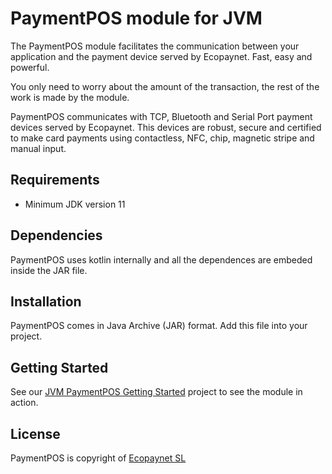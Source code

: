 # PaymentPOS module for JVM
The PaymentPOS module facilitates the communication between your application and the payment device served by Ecopaynet. Fast, easy and powerful.

You only need to worry about the amount of the transaction, the rest of the work is made by the module.

PaymentPOS communicates with TCP, Bluetooth and Serial Port payment devices served by Ecopaynet. This devices are robust, secure and certified to make card payments using contactless, NFC, chip, magnetic stripe and manual input.

## Requirements
- Minimum JDK version 11
 
## Dependencies
PaymentPOS uses kotlin internally and all the dependences are embeded inside the JAR file.

## Installation
PaymentPOS comes in Java Archive (JAR) format. Add this file into your project.

## Getting Started
See our [JVM PaymentPOS Getting Started](https://github.com/ecopaynet/JVM-PaymentPOS-Getting-Started) project to see the module in action.
 
## License
PaymentPOS is copyright of [Ecopaynet SL](https://www.ecopaynet.com)